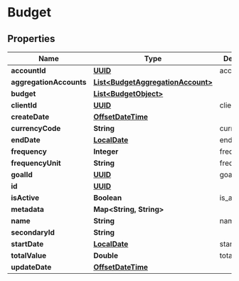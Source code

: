
# Budget

## Properties
Name | Type | Description | Notes
------------ | ------------- | ------------- | -------------
**accountId** | [**UUID**](UUID.md) | accountId |  [optional]
**aggregationAccounts** | [**List&lt;BudgetAggregationAccount&gt;**](BudgetAggregationAccount.md) |  |  [optional]
**budget** | [**List&lt;BudgetObject&gt;**](BudgetObject.md) |  |  [optional]
**clientId** | [**UUID**](UUID.md) | clientId | 
**createDate** | [**OffsetDateTime**](OffsetDateTime.md) |  |  [optional]
**currencyCode** | **String** | currencyCode | 
**endDate** | [**LocalDate**](LocalDate.md) | endDate |  [optional]
**frequency** | **Integer** | frequency |  [optional]
**frequencyUnit** | **String** | frequencyUnit | 
**goalId** | [**UUID**](UUID.md) | goalId |  [optional]
**id** | [**UUID**](UUID.md) |  |  [optional]
**isActive** | **Boolean** | is_active |  [optional]
**metadata** | **Map&lt;String, String&gt;** |  |  [optional]
**name** | **String** | name | 
**secondaryId** | **String** |  |  [optional]
**startDate** | [**LocalDate**](LocalDate.md) | startDate |  [optional]
**totalValue** | **Double** | totalValue |  [optional]
**updateDate** | [**OffsetDateTime**](OffsetDateTime.md) |  |  [optional]



